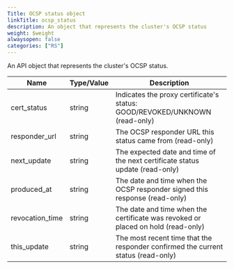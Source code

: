 ```yaml
---
Title: OCSP status object
linkTitle: ocsp_status
description: An object that represents the cluster's OCSP status
weight: $weight
alwaysopen: false
categories: ["RS"]
---
```


An API object that represents the cluster's OCSP status.

| Name | Type/Value | Description |
|------|------------|-------------|
| cert_status | string | Indicates the proxy certificate's status: GOOD/REVOKED/UNKNOWN (read-only) |
| responder_url | string | The OCSP responder URL this status came from (read-only) |
| next_update | string | The expected date and time of the next certificate status update (read-only) |
| produced_at | string | The date and time when the OCSP responder signed this response (read-only) |
| revocation_time | string | The date and time when the certificate was revoked or placed on hold (read-only) |
| this_update | string | The most recent time that the responder confirmed the current status (read-only) |
